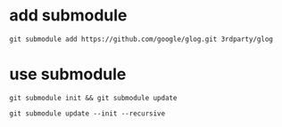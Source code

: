 # add submodule
```
git submodule add https://github.com/google/glog.git 3rdparty/glog

```

# use submodule
```
git submodule init && git submodule update

git submodule update --init --recursive
```
